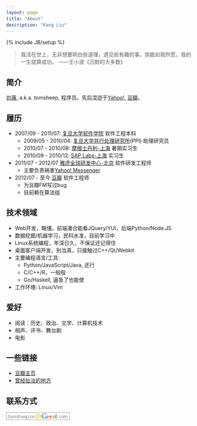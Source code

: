 ```yaml
---
layout: page
title: "About"
description: "Kang Liu"
---
```

{% include JB/setup %}

>我活在世上，无非想要明白些道理，遇见些有趣的事。倘能如我所愿，我的一生就算成功。
>——王小波《沉默的大多数》

## 简介
[刘康][0], a.k.a. tomsheep, 程序员。先后混迹于[Yahoo!][1], [豆瓣][7]。

## 履历
* 2007/09 - 2011/07: [复旦大学软件学院][2] 软件工程本科
   * 2009/05 - 2010/04: [复旦大学并行处理研究所][3](PPI) 助理研究员
   * 2010/07 - 2010/08: [摩根士丹利-上海][5] 暑期实习生
   * 2010/09 - 2010/12: [SAP Labs-上海][6] 实习生
* 2011/07 - 2012/07 [雅虎全球研发中心-北京][1] 软件研发工程师
   * 主要负责祸害[Yahoo! Messenger][4]
* 2012/07 - 至今 [豆瓣][7] 软件工程师
   * 为豆瓣FM写过bug
   * 目前赖在算法组

## 技术领域
* Web开发，略懂。前端凑合能看JQuery/YUI，后端Python/Node.JS
* 数据挖掘/机器学习，民科水准，目前学习中
* Linux系统编程，年深日久，不保证还记得住
* 桌面客户端开发，别当真，只接触过C++/Qt/Webkit
* 主要编程语言/工具:
   * Python/JavaScript/Java, 还行
   * C/C++/R，一般般
   * Go/Haskell, 逼急了也能使
* 工作环境: Linux/Vim

## 爱好
* 阅读：历史、政治、文学、计算机技术
* 相声、评书、舞台剧
* 电影

## 一些链接
*  [豆瓣主页][8]
*  [曾经扯淡的地方][9]

## 联系方式
![Email地址](/assets/img/mail.png)

[0]: /about
[1]: http://beijing.yahoo.com/ "Yahoo! Global R&D Center-Beijing"
[2]: http://www.software.fudan.edu.cn/ "Software School of Fundan University"
[3]: http://ppi.fudan.edu.cn/ "Parallel Processing Institute"
[4]: http://messenger.yahoo.com/ "Yahoo! Messenger"
[5]: http://www.morganstanley.com/about/offices/china.html "Morgan Stanley in China"
[6]: http://www.sap.com/china/about/saplabs/index.epx "SAP Labs China"
[7]: http://www.douban.com/ "豆瓣"
[8]: http://www.douban.com/people/tomsheep "tomsheep在豆瓣"
[9]: http://notes.tomsheep.net/ "tomsheep的笔记"
